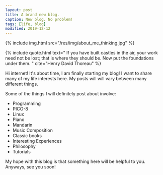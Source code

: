 ```yaml
---
layout: post
title: A brand new blog.
caption: New blog. No problem!
tags: [life, blog]
modified: 2019-12-12
---
```

{% include img.html src="/res/img/about_me_thinking.jpg" %}

{% include quote.html text="
If you have built castles in the air, your work need not be lost; that is where
they should be. Now put the foundations under them.
" cite="Henry David Thoreau" %}

Hi internet! It's about time, I am finally starting my blog! I want to share
many of my life interests here. My posts will will vary between many different
things.

Some of the things I will definitely post about involve:
- Programming
- PICO-8
- Linux
- Piano
- Mandarin
- Music Composition
- Classic books
- Interesting Experiences
- Philosophy
- Tutorials

My hope with this blog is that something here will be helpful to you. Anyways,
see you soon!
